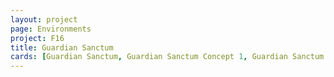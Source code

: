 ```yaml
---
layout: project
page: Environments
project: F16
title: Guardian Sanctum
cards: [Guardian Sanctum, Guardian Sanctum Concept 1, Guardian Sanctum Concept 2, Guardian Sanctum Concept 3, Guardian Sanctum Great Hall Concept]
---
```

